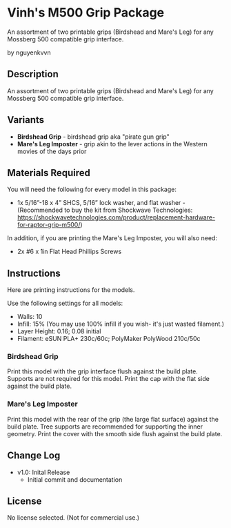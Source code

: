 # Vinh's M500 Grip Package
An assortment of two printable grips (Birdshead and Mare's Leg) for any Mossberg 500 compatible grip interface.

by nguyenkvvn

## Description
An assortment of two printable grips (Birdshead and Mare's Leg) for any Mossberg 500 compatible grip interface.

## Variants
- **Birdshead Grip** - birdshead grip aka "pirate gun grip"
- **Mare's Leg Imposter** - grip akin to the lever actions in the Western movies of the days prior

## Materials Required
You will need the following for every model in this package:
* 1x 5/16”-18 x 4” SHCS, 5/16” lock washer, and flat washer - (Recommended to buy the kit from Shockwave Technologies: https://shockwavetechnologies.com/product/replacement-hardware-for-raptor-grip-m500/)

In addition, if you are printing the Mare's Leg Imposter, you will also need:
* 2x #6 x 1in Flat Head Phillips Screws

## Instructions
Here are printing instructions for the models.

Use the following settings for all models:
- Walls: 10
- Infill: 15% (You may use 100% infill if you wish- it's just wasted filament.)
- Layer Height: 0.16; 0.08 initial
- Filament: eSUN PLA+ 230c/60c; PolyMaker PolyWood 210c/50c

### Birdshead Grip
Print this model with the grip interface flush against the build plate. Supports are not required for this model. Print the cap with the flat side against the build plate.

### Mare's Leg Imposter
Print this model with the rear of the grip (the large flat surface) against the build plate. Tree supports are recommended for supporting the inner geometry. Print the cover with the smooth side flush against the build plate.

## Change Log

- v1.0: Inital Release
    * Initial commit and documentation

## License
No license selected. (Not for commercial use.)
